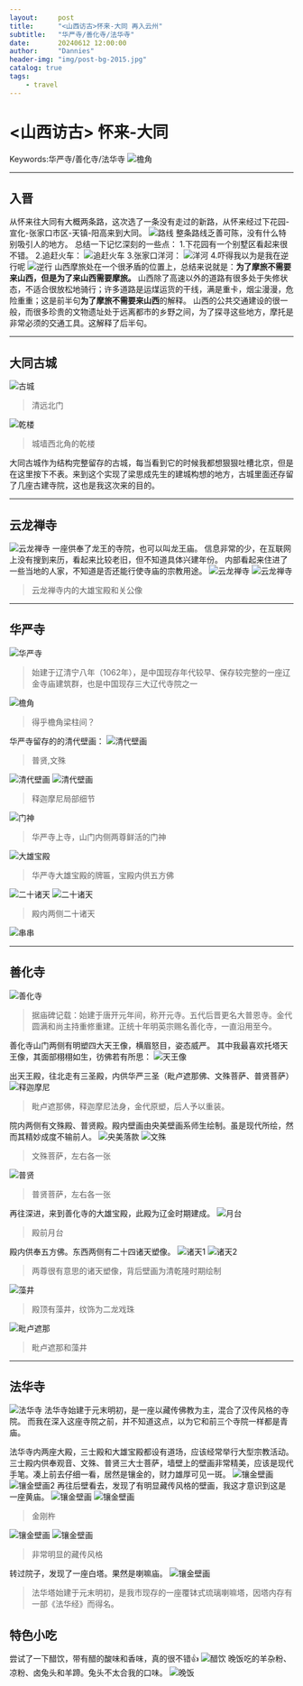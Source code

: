 ```yaml
---
layout:     post
title:      "<山西访古>怀来-大同 再入云州"
subtitle:   "华严寺/善化寺/法华寺"
date:       20240612 12:00:00
author:     "Dannies"
header-img: "img/post-bg-2015.jpg"
catalog: true
tags:
    - travel
---
```


# <山西访古> 怀来-大同
Keywords:华严寺/善化寺/法华寺
![檐角](/pic/20240612/20240612output/DSC_0162.JPG)
***
## 入晋
从怀来往大同有大概两条路，这次选了一条没有走过的新路，从怀来经过下花园-宣化-张家口市区-天镇-阳高来到大同。
![路线](/pic/20240612/20240612output/Snipaste_2024-06-12_22-00-33.png)
整条路线乏善可陈，没有什么特别吸引人的地方。
总结一下记忆深刻的一些点：
1.下花园有一个别墅区看起来很不错。
2.追赶火车：
![追赶火车](/pic/20240612/20240612output/DJI_0993.gif)
3.张家口洋河：
![洋河](/pic/20240612/20240612output/DSC_0060.jpg)
4.吓得我以为是我在逆行呢
![逆行](/pic/20240612/20240612output/DJI_0001.gif)
山西摩旅处在一个很矛盾的位置上，总结来说就是：**为了摩旅不需要来山西，但是为了来山西需要摩旅。**
山西除了高速以外的道路有很多处于失修状态，不适合很放松地骑行；许多道路是运煤运货的干线，满是重卡，烟尘漫漫，危险重重；这是前半句**为了摩旅不需要来山西**的解释。
山西的公共交通建设的很一般，而很多珍贵的文物遗址处于远离都市的乡野之间，为了探寻这些地方，摩托是非常必须的交通工具。这解释了后半句。
***
## 大同古城
![古城](/pic/20240612/20240612output/DJI_0003.gif)
>清远北门

![乾楼](/pic/20240612/20240612output/DSC_0083.jpg)
>城墙西北角的乾楼

大同古城作为结构完整留存的古城，每当看到它的时候我都想狠狠吐槽北京，但是在这里按下不表。来到这个实现了梁思成先生的建城构想的地方，古城里面还存留了几座古建寺院，这也是我这次来的目的。
***
## 云龙禅寺
![云龙禅寺](/pic/20240612/20240612output/DSC_0065.jpg)
一座供奉了龙王的寺院，也可以叫龙王庙。
信息非常的少，在互联网上没有搜到来历，看起来比较老旧，但不知道具体兴建年份。
内部看起来住进了一些当地的人家，不知道是否还能行使寺庙的宗教用途。
![云龙禅寺](/pic/20240612/20240612output/DSC_0068.jpg)
![云龙禅寺](/pic/20240612/20240612output/DSC_0069.jpg)
>云龙禅寺内的大雄宝殿和关公像

***
## 华严寺
![华严寺](/pic/20240612/20240612output/DSC_0125.jpg)
>始建于辽清宁八年（1062年），是中国现存年代较早、保存较完整的一座辽金寺庙建筑群，也是中国现存三大辽代寺院之一

![檐角](/pic/20240612/20240612output/DSC_0089.jpg)
>得乎檐角梁柱间？

华严寺留存的的清代壁画：
![清代壁画](/pic/20240612/20240612output/DSC_0093.png)
>普贤,文殊

![清代壁画](/pic/20240612/20240612output/DSC_0095.jpg)
![清代壁画](/pic/20240612/20240612output/DSC_0096.jpg)
>释迦摩尼局部细节

![门神](/pic/20240612/20240612output/DSC_0104.png)
>华严寺上寺，山门内侧两尊鲜活的门神

![大雄宝殿](/pic/20240612/20240612output/DSC_0111.jpg)
>华严寺大雄宝殿的牌匾，宝殿内供五方佛

![二十诸天](/pic/20240612/20240612output/DSC_0114.jpg)
![二十诸天](/pic/20240612/20240612output/DSC_0116.jpg)
>殿内两侧二十诸天

![串串](/pic/20240612/20240612output/DSC_0120.jpg)




***
## 善化寺
![善化寺](/pic/20240612/20240612output/DSC_0127.jpg)
>据庙碑记载：始建于唐开元年间，称开元寺。五代后晋更名大普恩寺。金代圆满和尚主持重修重建。正统十年明英宗赐名善化寺，一直沿用至今。

善化寺山门两侧有明塑四大天王像，横眉怒目，姿态威严。
其中我最喜欢托塔天王像，其面部栩栩如生，彷佛若有所思：
![天王像](/pic/20240612/20240612output/DSC_0131.jpg)

出天王殿，往北走有三圣殿，内供华严三圣（毗卢遮那佛、文殊菩萨、普贤菩萨）
![释迦摩尼](/pic/20240612/20240612output/DSC_0146.jpg)
>毗卢遮那佛，释迦摩尼法身，金代原塑，后人予以重装。

院内两侧有文殊殿、普贤殿。殿内壁画由央美壁画系师生绘制。虽是现代所绘，然而其精妙成度不输前人。
![央美落款](/pic/20240612/20240612output/DSC_0147.jpg)
![文殊](/pic/20240612/20240612output/DSC_0148.png)
>文殊菩萨，左右各一张

![普贤](/pic/20240612/20240612output/DSC_0187.png)
>普贤菩萨，左右各一张

再往深进，来到善化寺的大雄宝殿，此殿为辽金时期建成。
![月台](/pic/20240612/20240612output/DSC_0160.jpg)
>殿前月台

殿内供奉五方佛。东西两侧有二十四诸天塑像。
![诸天1](/pic/20240612/20240612output/DSC_0175.jpg)
![诸天2](/pic/20240612/20240612output/DSC_0182.jpg)
>两尊很有意思的诸天塑像，背后壁画为清乾隆时期绘制

![藻井](/pic/20240612/20240612output/DSC_0179.jpg)
>殿顶有藻井，纹饰为二龙戏珠

![毗卢遮那](/pic/20240612/20240612output/DSC_0184.jpg)
>毗卢遮那和藻井

***
## 法华寺
![法华寺](/pic/20240612/20240612output/DSC_0202.jpg)
法华寺始建于元末明初，是一座以藏传佛教为主，混合了汉传风格的寺院。
而我在深入这座寺院之前，并不知道这点，以为它和前三个寺院一样都是青庙。

法华寺内两座大殿，三士殿和大雄宝殿都设有道场，应该经常举行大型宗教活动。
三士殿内供奉观音、文殊、普贤三大士菩萨，墙壁上的壁画非常精美，应该是现代手笔。凑上前去仔细一看，居然是镶金的，财力雄厚可见一斑。
![镶金壁画](/pic/20240612/20240612output/DSC_0207.jpg)
![镶金壁画2](/pic/20240612/20240612output/DSC_0208.jpg)
再往后壁看去，发现了有明显藏传风格的壁画，我这才意识到这是一座黄庙。
![镶金壁画](/pic/20240612/20240612output/DSC_0213.png)
![镶金壁画](/pic/20240612/20240612output/DSC_0215.jpg)
>金刚杵

![镶金壁画](/pic/20240612/20240612output/DSC_0217.png)
![镶金壁画](/pic/20240612/20240612output/DSC_0219.jpg)
>非常明显的藏传风格

转过院子，发现了一座白塔。果然是喇嘛庙。
![镶金壁画](/pic/20240612/20240612output/DSC_0222.jpg)
>法华塔始建于元末明初，是我市现存的一座覆钵式琉璃喇嘛塔，因塔内存有一部《法华经》而得名。

## 特色小吃
尝试了一下醋饮，带有醋的酸味和香味，真的很不错👍
![醋饮](/pic/20240612/20240612output/微信图片_20240612234006.jpg)
晚饭吃的羊杂粉、凉粉、卤兔头和羊蹄。兔头不太合我的口味。
![晚饭](/pic/20240612/20240612output/微信图片_20240612234008.jpg)


